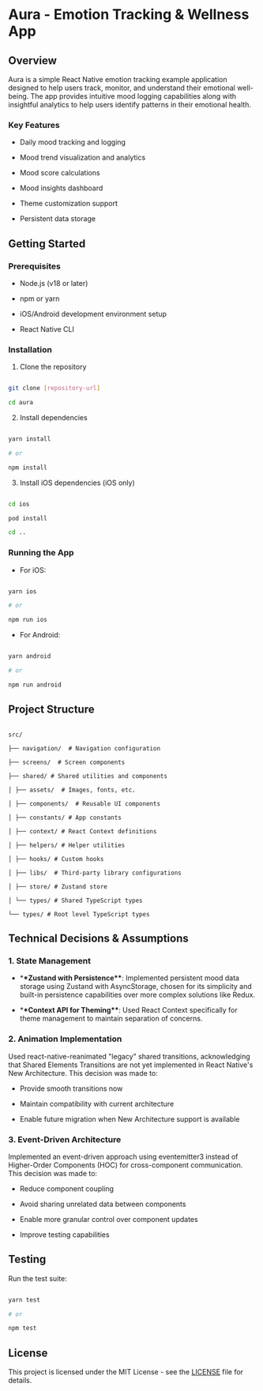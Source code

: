 # Aura - Emotion Tracking & Wellness App

## Overview

Aura is a simple React Native emotion tracking example application designed to help users track, monitor, and understand their emotional well-being. The app provides intuitive mood logging capabilities along with insightful analytics to help users identify patterns in their emotional health.

### Key Features

- Daily mood tracking and logging

- Mood trend visualization and analytics

- Mood score calculations

- Mood insights dashboard

- Theme customization support

- Persistent data storage

## Getting Started

### Prerequisites

- Node.js (v18 or later)

- npm or yarn

- iOS/Android development environment setup

- React Native CLI

### Installation

1. Clone the repository

```bash

git clone [repository-url]

cd aura

```

2. Install dependencies

```bash

yarn install

# or

npm install

```

3. Install iOS dependencies (iOS only)

```bash

cd ios

pod install

cd ..

```

### Running the App

- For iOS:

```bash

yarn ios

# or

npm run ios

```

- For Android:

```bash

yarn android

# or

npm run android

```

## Project Structure

```

src/

├── navigation/  # Navigation configuration

├── screens/  # Screen components

├── shared/ # Shared utilities and components

│ ├── assets/  # Images, fonts, etc.

│ ├── components/  # Reusable UI components

│ ├── constants/ # App constants

│ ├── context/ # React Context definitions

│ ├── helpers/ # Helper utilities

│ ├── hooks/ # Custom hooks

│ ├── libs/  # Third-party library configurations

│ ├── store/ # Zustand store

│ └── types/ # Shared TypeScript types

└── types/ # Root level TypeScript types

```

## Technical Decisions & Assumptions

### 1. State Management

- \***\*Zustand with Persistence\*\***: Implemented persistent mood data storage using Zustand with AsyncStorage, chosen for its simplicity and built-in persistence capabilities over more complex solutions like Redux.

- \***\*Context API for Theming\*\***: Used React Context specifically for theme management to maintain separation of concerns.

### 2. Animation Implementation

Used react-native-reanimated "legacy" shared transitions, acknowledging that Shared Elements Transitions are not yet implemented in React Native's New Architecture. This decision was made to:

- Provide smooth transitions now

- Maintain compatibility with current architecture

- Enable future migration when New Architecture support is available

### 3. Event-Driven Architecture

Implemented an event-driven approach using eventemitter3 instead of Higher-Order Components (HOC) for cross-component communication. This decision was made to:

- Reduce component coupling

- Avoid sharing unrelated data between components

- Enable more granular control over component updates

- Improve testing capabilities

## Testing

Run the test suite:

```bash

yarn test

# or

npm test

```

## License

This project is licensed under the MIT License - see the [LICENSE](LICENSE) file for details.
